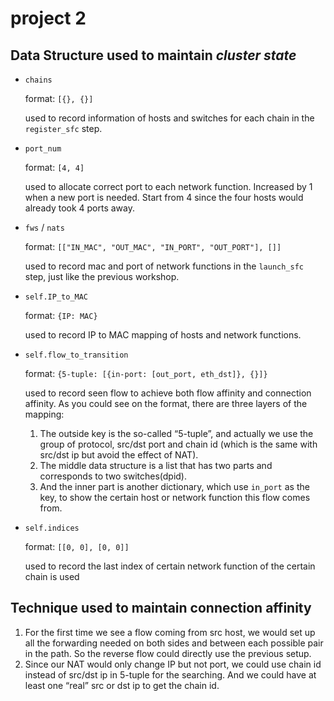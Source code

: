 # project 2

## Data Structure used to maintain *cluster state*

- `chains`

  format: `[{}, {}]`

  used to record information of hosts and switches for each chain in the `register_sfc` step.

- `port_num`

  format: `[4, 4]`

  used to allocate correct port to each network function. Increased by 1 when a new port is needed. Start from 4 since the four hosts would already took 4 ports away.

- `fws` / `nats`

  format: `[["IN_MAC", "OUT_MAC", "IN_PORT", "OUT_PORT"], []]`

  used to record mac and port of network functions in the `launch_sfc` step, just like the previous workshop.

- `self.IP_to_MAC`

  format: `{IP: MAC}`

  used to record IP to MAC mapping of hosts and network functions.

- `self.flow_to_transition`

  format: `{5-tuple: [{in-port: [out_port, eth_dst]}, {}]}`

  used to record seen flow to achieve both flow affinity and connection affinity. As you could see on the format, there are three layers of the mapping:

  1. The outside key is the so-called “5-tuple”, and actually we use the group of protocol, src/dst port and chain id (which is the same with src/dst ip but avoid the effect of NAT).
  2. The middle data structure is a list that has two parts and corresponds to two switches(dpid).
  3. And the inner part is another dictionary, which use `in_port` as the key, to show the certain host or network function this flow comes from.

- `self.indices`

  format: `[[0, 0], [0, 0]]`

  used to record the last index of certain network function of the certain chain is used

## Technique used to maintain connection affinity

1. For the first time we see a flow coming from src host, we would set up all the forwarding needed on both sides and between each possible pair in the path. So the reverse flow could directly use the previous setup.
2. Since our NAT would only change IP but not port, we could use chain id instead of src/dst ip in 5-tuple for the searching. And we could have at least one “real” src or dst ip to get the chain id.